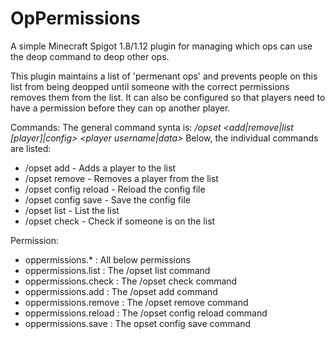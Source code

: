 # OpPermissions
A simple Minecraft Spigot 1.8/1.12 plugin for managing which ops can use the deop command to deop other ops. 

This plugin maintains a list of 'permenant ops' and prevents people on this list from being deopped until someone with the correct permissions removes them from the list. It can also be configured so that players need to have a permission before they can op another player. 

Commands: 
The general command synta is: */opset <add|remove|list [player]|config> <player username|data>* 
 Below, the individual commands are listed: 
 - /opset add <playername> - Adds a player to the list 
 - /opset remove <playername> - Removes a player from the list 
 - /opset config reload - Reload the config file 
 - /opset config save - Save the config file 
 - /opset list - List the list 
 - /opset check <playername> - Check if someone is on the list 
  
Permission: 
- oppermissions.* : All below permissions 
- oppermissions.list : The /opset list command 
- oppermissions.check : The /opset check command 
- oppermissions.add : The /opset add command 
- oppermissions.remove : The /opset remove command 
- oppermissions.reload : The /opset config reload command 
- oppermissions.save : The opset config save command 

